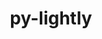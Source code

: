---
title: "py-lightly"
layout: cache
categories: [package, develop-2023-11-26]
meta: {"versions": ["1.4.18"], "compilers": ["apple-clang@=15.0.0", "gcc@=11.3.0"], "oss": ["ubuntu22.04", "ventura"], "platforms": ["darwin", "linux"], "targets": ["aarch64", "x86_64_v3"], "stacks": ["ml-darwin-aarch64-mps", "ml-linux-x86_64-cpu", "ml-linux-x86_64-cuda", "root"], "num_specs": 3, "num_specs_by_stack": {"root": 3, "ml-darwin-aarch64-mps": 1, "ml-linux-x86_64-cuda": 1, "ml-linux-x86_64-cpu": 1}}
spec_details: [{"hash": "fexopryzo2zkyxmti7rarxydv7wvrot5", "compiler": "apple-clang@=15.0.0", "versions": ["1.4.18"], "os": "ventura", "platform": "darwin", "target": "aarch64", "variants": ["build_system=python_pip"], "stacks": ["root", "ml-darwin-aarch64-mps"], "size": "-", "tarball": "https://binaries.spack.io/releases/develop-2023-11-26/build_cache/darwin-ventura-aarch64/apple-clang-15.0.0/py-lightly-1.4.18/darwin-ventura-aarch64-apple-clang-15.0.0-py-lightly-1.4.18-fexopryzo2zkyxmti7rarxydv7wvrot5.spack"}, {"hash": "pyq6fvisfkktc5ywwvmbslf7eo2oqs2q", "compiler": "gcc@=11.3.0", "versions": ["1.4.18"], "os": "ubuntu22.04", "platform": "linux", "target": "x86_64_v3", "variants": ["build_system=python_pip"], "stacks": ["ml-linux-x86_64-cuda", "root"], "size": "-", "tarball": "https://binaries.spack.io/releases/develop-2023-11-26/build_cache/linux-ubuntu22.04-x86_64_v3/gcc-11.3.0/py-lightly-1.4.18/linux-ubuntu22.04-x86_64_v3-gcc-11.3.0-py-lightly-1.4.18-pyq6fvisfkktc5ywwvmbslf7eo2oqs2q.spack"}, {"hash": "77s74xofumw3n7byaamufhvbkcdz2cup", "compiler": "gcc@=11.3.0", "versions": ["1.4.18"], "os": "ubuntu22.04", "platform": "linux", "target": "x86_64_v3", "variants": ["build_system=python_pip"], "stacks": ["root", "ml-linux-x86_64-cpu"], "size": "-", "tarball": "https://binaries.spack.io/releases/develop-2023-11-26/build_cache/linux-ubuntu22.04-x86_64_v3/gcc-11.3.0/py-lightly-1.4.18/linux-ubuntu22.04-x86_64_v3-gcc-11.3.0-py-lightly-1.4.18-77s74xofumw3n7byaamufhvbkcdz2cup.spack"}]
---